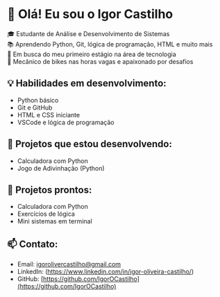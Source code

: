 # 👋 Olá! Eu sou o Igor Castilho

🎓 Estudante de Análise e Desenvolvimento de Sistemas  
📚 Aprendendo Python, Git, lógica de programação, HTML e muito mais  
🚀 Em busca do meu primeiro estágio na área de tecnologia  
🔧 Mecânico de bikes nas horas vagas e apaixonado por desafios

## 💡 Habilidades em desenvolvimento:
- Python básico
- Git e GitHub
- HTML e CSS iniciante
- VSCode e lógica de programação

## 📁 Projetos que estou desenvolvendo:
- Calculadora com Python
- Jogo de Adivinhação (Python)

## 📁 Projetos prontos:
- Calculadora com Python
- Exercícios de lógica
- Mini sistemas em terminal

## 📫 Contato:
- Email: igorolivercastilho@gmail.com
- LinkedIn: (https://www.linkedin.com/in/igor-oliveira-castilho/)
- GitHub: [https://github.com/IgorOCastilho](https://github.com/IgorOCastilho)
